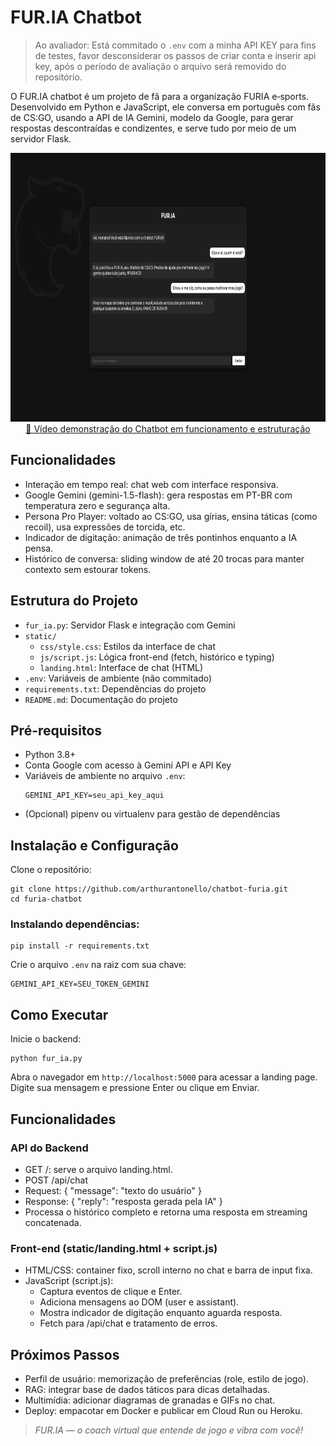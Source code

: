 # FUR.IA Chatbot
> Ao avaliador: Está commitado o `.env` com a minha API KEY para fins de testes, favor desconsiderar os passos de criar conta e inserir api key, após o período de avaliação o arquivo será removido do repositório.

O FUR.IA chatbot é um projeto de fã para a organização FURIA e‑sports. Desenvolvido em Python e JavaScript, ele conversa em português com fãs de CS:GO, usando a API de IA Gemini, modelo da Google, para gerar respostas descontraídas e condizentes, e serve tudo por meio de um servidor Flask.

<div align="center">
    <img src="https://github.com/arthurantonello/chatbot-furia/blob/87b2c96226c435c0b88f22e65dcd6f71bb7988e5/static/img/tela_chatbot.png" alt="Tela do formulário pronto" width="900" height="430"/><br>
    <a href="https://www.youtube.com/watch?v=7eBeU9yoLA4&ab_channel=Arthur" target="_blank">🎥 Vídeo demonstração do Chatbot em funcionamento e estruturação</a>
</div>


## Funcionalidades
- Interação em tempo real: chat web com interface responsiva.
- Google Gemini (gemini-1.5-flash): gera respostas em PT-BR com temperatura zero e segurança alta.
- Persona Pro Player: voltado ao CS:GO, usa gírias, ensina táticas (como recoil), usa expressões de torcida, etc.
- Indicador de digitação: animação de três pontinhos enquanto a IA pensa.
- Histórico de conversa: sliding window de até 20 trocas para manter contexto sem estourar tokens.

## Estrutura do Projeto
- `fur_ia.py`: Servidor Flask e integração com Gemini
- `static/`
    - `css/style.css`: Estilos da interface de chat
    - `js/script.js`: Lógica front-end (fetch, histórico e typing)
    - `landing.html`: Interface de chat (HTML)
- `.env`: Variáveis de ambiente (não commitado)
- `requirements.txt`: Dependências do projeto
- `README.md`: Documentação do projeto

## Pré-requisitos
- Python 3.8+
- Conta Google com acesso à Gemini API e API Key
- Variáveis de ambiente no arquivo `.env`:
    ```
    GEMINI_API_KEY=seu_api_key_aqui
    ```
- (Opcional) pipenv ou virtualenv para gestão de dependências

## Instalação e Configuração
Clone o repositório:
```
git clone https://github.com/arthurantonello/chatbot-furia.git
cd furia-chatbot
```
### Instalando dependências:
```
pip install -r requirements.txt
```
Crie o arquivo `.env` na raiz com sua chave:
```
GEMINI_API_KEY=SEU_TOKEN_GEMINI
```

## Como Executar
Inicie o backend:
```
python fur_ia.py
```
Abra o navegador em `http://localhost:5000` para acessar a landing page.
Digite sua mensagem e pressione Enter ou clique em Enviar.

## Funcionalidades

### API do Backend
- GET /: serve o arquivo landing.html.
- POST /api/chat
- Request: { "message": "texto do usuário" }
- Response: { "reply": "resposta gerada pela IA" }
- Processa o histórico completo e retorna uma resposta em streaming concatenada.

### Front-end (static/landing.html + script.js)

- HTML/CSS: container fixo, scroll interno no chat e barra de input fixa.
- JavaScript (script.js):
  - Captura eventos de clique e Enter.
  - Adiciona mensagens ao DOM (user e assistant).
  - Mostra indicador de digitação enquanto aguarda resposta.
  - Fetch para /api/chat e tratamento de erros.

## Próximos Passos
- Perfil de usuário: memorização de preferências (role, estilo de jogo).
- RAG: integrar base de dados táticos para dicas detalhadas.
- Multimídia: adicionar diagramas de granadas e GIFs no chat.
- Deploy: empacotar em Docker e publicar em Cloud Run ou Heroku.

> <i>FUR.IA — o coach virtual que entende de jogo e vibra com você!</i>
